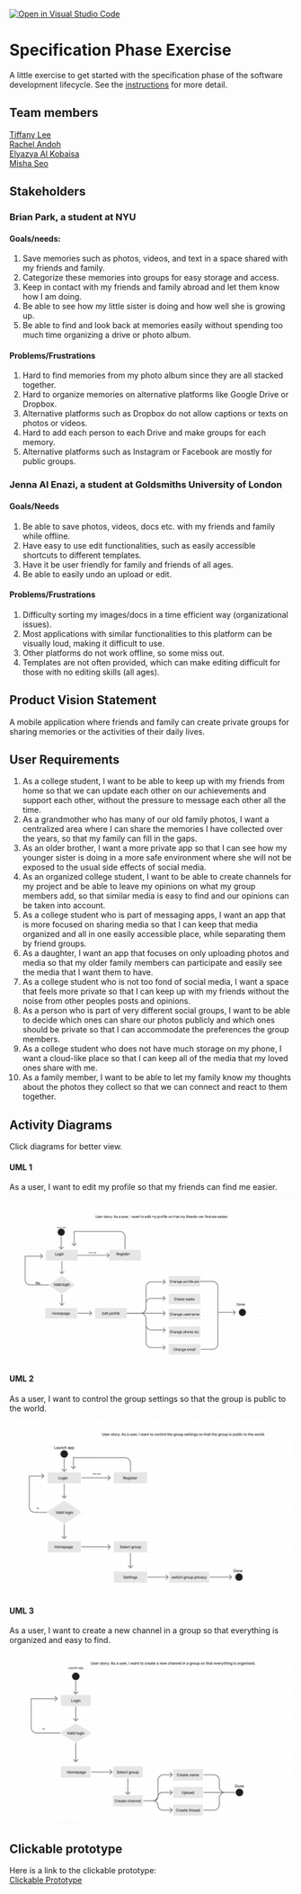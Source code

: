 [![Open in Visual Studio Code](https://classroom.github.com/assets/open-in-vscode-c66648af7eb3fe8bc4f294546bfd86ef473780cde1dea487d3c4ff354943c9ae.svg)](https://classroom.github.com/online_ide?assignment_repo_id=8553889&assignment_repo_type=AssignmentRepo)
# Specification Phase Exercise

A little exercise to get started with the specification phase of the software development lifecycle. See the [instructions](instructions.md) for more detail.

## Team members

<a href="https://github.com/les5185"> Tiffany Lee <br> </a>
<a href="https://github.com/rachel0lehcar"> Rachel Andoh <br> </a>
<a href="https://github.com/elyazya"> Elyazya Al Kobaisa <br> </a>
<a href="https://github.com/mishaseo"> Misha Seo <br></a>

## Stakeholders

### Brian Park, a student at NYU 

#### Goals/needs:

1. Save memories such as photos, videos, and text in a space shared with my friends and family. 
2. Categorize these memories into groups for easy storage and access. 
3. Keep in contact with my friends and family abroad and let them know how I am doing. 
4. Be able to see how my little sister is doing and how well she is growing up. 
5. Be able to find and look back at memories easily without spending too much time organizing a drive or photo album. 

#### Problems/Frustrations

1. Hard to find memories from my photo album since they are all stacked together.
2. Hard to organize memories on alternative platforms like Google Drive or Dropbox.
3. Alternative platforms such as Dropbox do not allow captions or texts on photos or videos. 
4. Hard to add each person to each Drive and make groups for each memory.
5. Alternative platforms such as Instagram or Facebook are mostly for public groups. 

### Jenna Al Enazi, a student at Goldsmiths University of London

#### Goals/Needs

1. Be able to save photos, videos, docs etc. with my friends and family while offline. 
2. Have easy to use edit functionalities, such as easily accessible shortcuts to different templates. 
3. Have it be user friendly for family and friends of all ages.
4. Be able to easily undo an upload or edit. 

#### Problems/Frustrations 

1. Difficulty sorting my images/docs in a time efficient way (organizational issues).
2. Most applications with similar functionalities to this platform can be visually loud, making it difficult to use.
3. Other platforms do not work offline, so some miss out. 
4. Templates are not often provided, which can make editing difficult for those with no editing skills (all ages). 

## Product Vision Statement
A mobile application where friends and family can create private groups for sharing memories or the activities of their daily lives.

## User Requirements

1. As a college student, I want to be able to keep up with my friends from home so that we can update each other on our achievements and support each other, without the pressure to message each other all the time.
2. As a grandmother who has many of our old family photos, I want a centralized area where I can share the memories I have collected over the years, so that my family can fill in the gaps.  
3. As an older brother, I want a more private app so that I can see how my younger sister is doing in a more safe environment where she will not be exposed to the usual side effects of social media.
4. As an organized college student, I want to be able to create channels for my project and be able to leave my opinions on what my group members add, so that similar media is easy to find and our opinions can be taken into account.
5. As a college student who is part of messaging apps, I want an app that is more focused on sharing media so that I can keep that media organized and all in one easily accessible place, while separating them by friend groups. 
6. As a daughter, I want an app that focuses on only uploading photos and media so that my older family members can participate and easily see the media that I want them to have.
7. As a college student who is not too fond of social media, I want a space that feels more private so that I can keep up with my friends without the noise from other peoples posts and opinions.
8. As a person who is part of very different social groups, I want to be able to decide which ones can share our photos publicly and which ones should be private so that I can accommodate the preferences the group members.
9. As a college student who does not have much storage on my phone, I want a cloud-like place so that I can keep all of the media that my loved ones share with me.
10. As a family member, I want to be able to let my family know my thoughts about the photos they collect so that we can connect and react to them together.

## Activity Diagrams

Click diagrams for better view.

#### UML 1

As a user, I want to edit my profile so that my friends can find me easier.

<a href="https://www.figma.com/file/u60JmzuMQxsi3rwK6cmESo/UML-Activity-Diagram-1?node-id=0%3A1"><img src="./img/UML1.jpg"/></a>

#### UML 2

As a user, I want to control the group settings so that the group is public to the world.

<a href="https://www.figma.com/file/M2c2uzewUpNrtPbjWtpSBc/UML-Activity-Diagram-2?node-id=0%3A1"><img src="./img/UML2.jpg"/></a>

#### UML 3 

As a user, I want to create a new channel in a group so that everything is organized and easy to find.

<a href="https://www.figma.com/file/rhMqwga2I9dYjqEtrUIAx0/Untitled?node-id=0%3A1"><img src="./img/UML3.jpg"/></a>

## Clickable prototype
Here is a link to the clickable prototype:</br>
<a href="https://www.figma.com/proto/S0IjBli2c8KWGsw6zeHadl/Untitled?node-id=4%3A150&scaling=scale-down&page-id=0%3A1&starting-point-node-id=4%3A150&show-proto-sidebar=1"> Clickable Prototype <br> </a>

